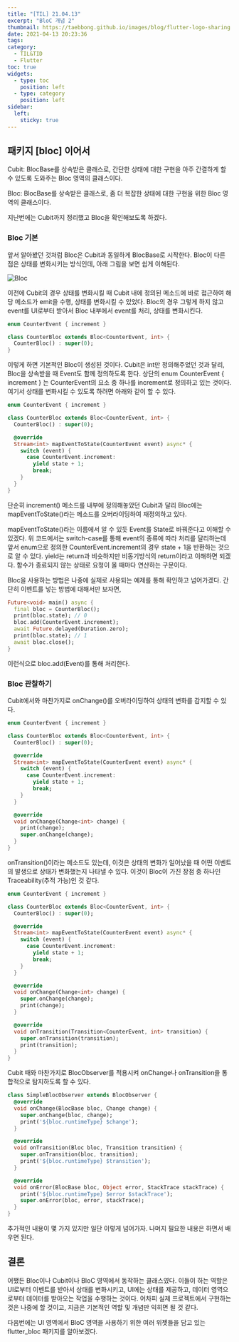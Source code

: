 ```yaml
---
title: "[TIL] 21.04.13"
excerpt: "BloC 개념 2"
thumbnail: https://taebbong.github.io/images/blog/flutter-logo-sharing.png
date: 2021-04-13 20:23:36
tags:
category:
  - TIL&TID
  - Flutter
toc: true
widgets:
  - type: toc
    position: left
  - type: category
    position: left
sidebar:
  left:
    sticky: true
---
```


## 패키지 [bloc] 이어서

Cubit: BlocBase를 상속받은 클래스로, 간단한 상태에 대한 구현을 아주 간결하게 할 수 있도록 도와주는 Bloc 영역의 클래스이다. 

Bloc: BlocBase를 상속받은 클래스로, 좀 더 복잡한 상태에 대한 구현을 위한 Bloc 영역의 클래스이다.

지난번에는 Cubit까지 정리했고 Bloc을 확인해보도록 하겠다.

### Bloc 기본

앞서 알아봤던 것처럼 Bloc은 Cubit과 동일하게 BlocBase로 시작한다. Bloc이 다른 점은 상태를 변화시키는 방식인데, 아래 그림을 보면 쉽게 이해된다.

![Bloc](https://bloclibrary.dev/assets/bloc_architecture_full.png)

이전에 Cubit의 경우 상태를 변화시킬 때 Cubit 내에 정의된 메소드에 바로 접근하여 해당 메소드가 emit을 수행, 상태를 변화시킬 수 있었다. Bloc의 경우 그렇게 하지 않고 event를 UI로부터 받아서 Bloc 내부에서 event를 처리, 상태를 변화시킨다. 

```dart
enum CounterEvent { increment }

class CounterBloc extends Bloc<CounterEvent, int> {
  CounterBloc() : super(0);
}
```

이렇게 하면 기본적인 Bloc이 생성된 것이다. Cubit은 int만 정의해주었던 것과 달리, Bloc을 상속받을 때 Event도 함께 정의하도록 한다. 상단의 enum CounterEvent { increment } 는 CounterEvent의 요소 중 하나를 increment로 정의하고 있는 것이다. 여기서 상태를 변화시킬 수 있도록 하려면 아래와 같이 할 수 있다. 

```dart
enum CounterEvent { increment }

class CounterBloc extends Bloc<CounterEvent, int> {
  CounterBloc() : super(0);

  @override
  Stream<int> mapEventToState(CounterEvent event) async* {
    switch (event) {
      case CounterEvent.increment:
        yield state + 1;
        break;
    }
  }
}
```

단순히 increment() 메소드를 내부에 정의해놓았던 Cubit과 달리 Bloc에는 mapEventToState()라는 메소드를 오버라이딩하여 재정의하고 있다. 

mapEventToState()라는 이름에서 알 수 있듯 Event를 State로 바꿔준다고 이해할 수 있겠다. 위 코드에서는 switch-case를 통해 event의 종류에 따라 처리를 달리하는데 앞서 enum으로 정의한 CounterEvent.increment의 경우 state + 1을 반환하는 것으로 알 수 있다. yield는 return과 비슷하지만 비동기방식의 return이라고 이해하면 되겠다. 함수가 종료되지 않는 상태로 요청이 올 때마다 연산하는 구문이다.

Bloc을 사용하는 방법은 나중에 실제로 사용되는 예제를 통해 확인하고 넘어가겠다. 간단히 이벤트를 넣는 방법에 대해서만 보자면,

```dart
Future<void> main() async {
  final bloc = CounterBloc();
  print(bloc.state); // 0
  bloc.add(CounterEvent.increment);
  await Future.delayed(Duration.zero);
  print(bloc.state); // 1
  await bloc.close();
}
```

이런식으로 bloc.add(Event)를 통해 처리한다.

### Bloc 관찰하기

Cubit에서와 마찬가지로 onChange()를 오버라이딩하여 상태의 변화를 감지할 수 있다. 

```dart
enum CounterEvent { increment }

class CounterBloc extends Bloc<CounterEvent, int> {
  CounterBloc() : super(0);

  @override
  Stream<int> mapEventToState(CounterEvent event) async* {
    switch (event) {
      case CounterEvent.increment:
        yield state + 1;
        break;
    }
  }

  @override
  void onChange(Change<int> change) {
    print(change);
    super.onChange(change);
  }
}
```

onTransition()이라는 메소드도 있는데, 이것은 상태의 변화가 일어났을 때 어떤 이벤트의 발생으로 상태가 변화했는지 나타낼 수 있다. 이것이 Bloc이 가진 장점 중 하나인 Traceability(추적 가능)인 것 같다.

```dart
enum CounterEvent { increment }

class CounterBloc extends Bloc<CounterEvent, int> {
  CounterBloc() : super(0);

  @override
  Stream<int> mapEventToState(CounterEvent event) async* {
    switch (event) {
      case CounterEvent.increment:
        yield state + 1;
        break;
    }
  }

  @override
  void onChange(Change<int> change) {
    super.onChange(change);
    print(change);
  }

  @override
  void onTransition(Transition<CounterEvent, int> transition) {
    super.onTransition(transition);
    print(transition);
  }
}
```

Cubit 때와 마찬가지로 BlocObserver를 적용시켜 onChange나 onTransition을 통합적으로 탐지하도록 할 수 있다.

```dart
class SimpleBlocObserver extends BlocObserver {
  @override
  void onChange(BlocBase bloc, Change change) {
    super.onChange(bloc, change);
    print('${bloc.runtimeType} $change');
  }

  @override
  void onTransition(Bloc bloc, Transition transition) {
    super.onTransition(bloc, transition);
    print('${bloc.runtimeType} $transition');
  }

  @override
  void onError(BlocBase bloc, Object error, StackTrace stackTrace) {
    print('${bloc.runtimeType} $error $stackTrace');
    super.onError(bloc, error, stackTrace);
  }
}
```

추가적인 내용이 몇 가지 있지만 일단 이렇게 넘어가자. 나머지 필요한 내용은 하면서 배우면 된다.

## 결론

어쨌든 Bloc이나 Cubit이나 BloC 영역에서 동작하는 클래스였다. 이들이 하는 역할은 UI로부터 이벤트를 받아서 상태를 변화시키고, UI에는 상태를 제공하고, 데이터 영역으로부터 데이터를 받아오는 작업을 수행하는 것이다. 어차피 실제 프로젝트에서 구현하는 것은 나중에 할 것이고, 지금은 기본적인 역할 및 개념만 익히면 될 것 같다.

다음번에는 UI 영역에서 BloC 영역을 사용하기 위한 여러 위젯들을 담고 있는 flutter_bloc 패키지를 알아보겠다.
